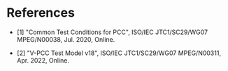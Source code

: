References
======================
 
  - [1] "Common Test Conditions for PCC", ISO/IEC JTC1/SC29/WG07 MPEG/N00038, Jul. 2020, Online.

  - [2] "V-PCC Test Model v18", ISO/IEC JTC1/SC29/WG07 MPEG/N00311, Apr. 2022, Online.
